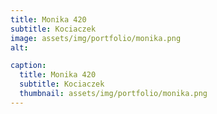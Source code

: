 ```yaml
---
title: Monika 420
subtitle: Kociaczek
image: assets/img/portfolio/monika.png
alt: 

caption:
  title: Monika 420
  subtitle: Kociaczek
  thumbnail: assets/img/portfolio/monika.png
---
```



